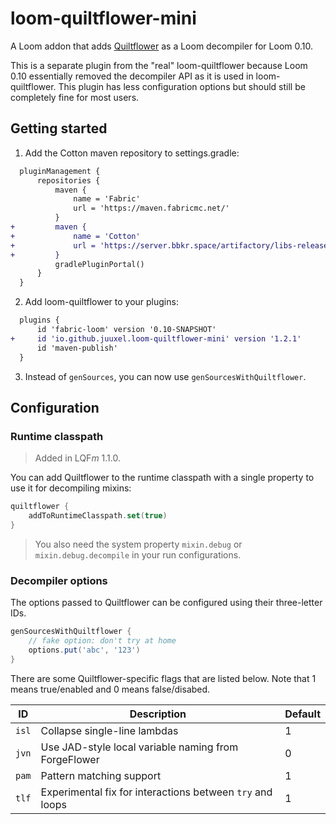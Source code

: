 # loom-quiltflower-mini

A Loom addon that adds [Quiltflower](https://github.com/QuiltMC/Quiltflower) as a Loom decompiler
for Loom 0.10.

This is a separate plugin from the "real" loom-quiltflower because Loom 0.10 essentially removed
the decompiler API as it is used in loom-quiltflower. This plugin has less
configuration options but should still be completely fine for most users.

## Getting started

1. Add the Cotton maven repository to settings.gradle:
```diff
  pluginManagement {
      repositories {
          maven {
              name = 'Fabric'
              url = 'https://maven.fabricmc.net/'
          }
+         maven {
+             name = 'Cotton'
+             url = 'https://server.bbkr.space/artifactory/libs-release/'
+         }
          gradlePluginPortal()
      }
  }
```

2. Add loom-quiltflower to your plugins:
```diff
  plugins {
      id 'fabric-loom' version '0.10-SNAPSHOT'
+     id 'io.github.juuxel.loom-quiltflower-mini' version '1.2.1'
      id 'maven-publish'
  }
```

3. Instead of `genSources`, you can now use `genSourcesWithQuiltflower`.

## Configuration

### Runtime classpath

> Added in LQF*m* 1.1.0.

You can add Quiltflower to the runtime classpath with a single property
to use it for decompiling mixins:

```kotlin
quiltflower {
    addToRuntimeClasspath.set(true)
}
```

> You also need the system property `mixin.debug` or `mixin.debug.decompile` 
> in your run configurations.

### Decompiler options

The options passed to Quiltflower can be configured using
their three-letter IDs.

```groovy
genSourcesWithQuiltflower {
    // fake option: don't try at home
    options.put('abc', '123')
}
```

There are some Quiltflower-specific flags that are listed below.
Note that 1 means true/enabled and 0 means false/disabed.

| ID | Description | Default |
|----|-------------|----------|
| `isl` | Collapse single-line lambdas | 1 |
| `jvn` | Use JAD-style local variable naming from ForgeFlower | 0 |
| `pam` | Pattern matching support | 1 |
| `tlf` | Experimental fix for interactions between `try` and loops | 1 |

